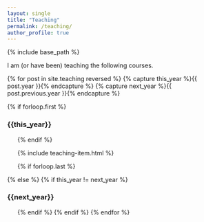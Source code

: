 ```yaml
---
layout: single
title: "Teaching"
permalink: /teaching/
author_profile: true
---
```


{% include base_path %}

I am (or have been) teaching the following courses.

{% for post in site.teaching reversed  %}
  {% capture this_year %}{{ post.year }}{% endcapture %}
  {% capture next_year %}{{ post.previous.year }}{% endcapture %}

  {% if forloop.first %}
  <h3 id="{{ this_year }}-ref">{{this_year}}</h3>
  <ul class="teaching">
  {% endif %}

  {% include teaching-item.html %}

  {% if forloop.last %}
  </ul>
  {% else %}
  {% if this_year != next_year %}
  </ul>
  <h3 id="{{ next_year }}-ref">{{next_year}}</h3>
  <ul>
  {% endif %}
  {% endif %}
{% endfor %}